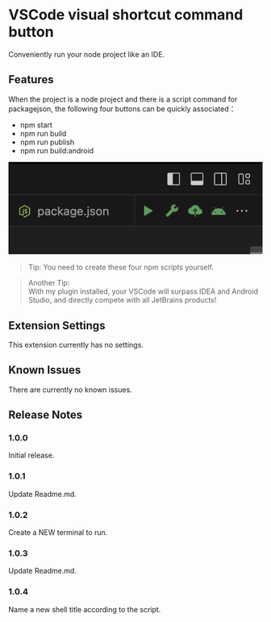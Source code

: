 # VSCode visual shortcut command button

Conveniently run your node project like an IDE.



## Features

When the project is a node project and there is a script command for packagejson, the following four buttons can be quickly associated：
* npm start
* npm run build
* npm run publish
* npm run build:android


![scripts](images/banner.png)





> Tip: 
You need to create these four npm scripts yourself.

> Another Tip:  
With my plugin installed, your VSCode will surpass IDEA and Android Studio, and directly compete with all JetBrains products!

## Extension Settings

This extension currently has no settings.

## Known Issues

There are currently no known issues.

## Release Notes

### 1.0.0

Initial release.

### 1.0.1

Update Readme.md.

### 1.0.2

Create a NEW terminal to run.

### 1.0.3

Update Readme.md.

### 1.0.4

Name a new shell title according to the script.
